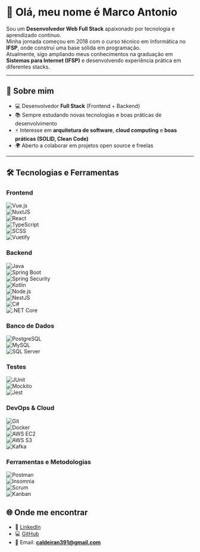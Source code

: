 # 👋 Olá, meu nome é Marco Antonio  

Sou um **Desenvolvedor Web Full Stack** apaixonado por tecnologia e aprendizado contínuo.  
Minha jornada começou em 2018 com o curso técnico em Informática no **IFSP**, onde construí uma base sólida em programação.  
Atualmente, sigo ampliando meus conhecimentos na graduação em **Sistemas para Internet (IFSP)** e desenvolvendo experiência prática em diferentes stacks.  

---

## 🚀 Sobre mim  
- 💻 Desenvolvedor **Full Stack** (Frontend + Backend)  
- 📚 Sempre estudando novas tecnologias e boas práticas de desenvolvimento  
- ⚡ Interesse em **arquitetura de software**, **cloud computing** e **boas práticas (SOLID, Clean Code)**  
- 🌍 Aberto a colaborar em projetos open source e freelas  

---

## 🛠️ Tecnologias e Ferramentas  

### Frontend  
![Vue.js](https://img.shields.io/badge/Vue.js-35495E?style=for-the-badge&logo=vuedotjs&logoColor=4FC08D)  
![NuxtJS](https://img.shields.io/badge/Nuxt.js-00DC82?style=for-the-badge&logo=nuxtdotjs&logoColor=white)  
![React](https://img.shields.io/badge/React-20232A?style=for-the-badge&logo=react&logoColor=61DAFB)  
![TypeScript](https://img.shields.io/badge/TypeScript-007ACC?style=for-the-badge&logo=typescript&logoColor=white)  
![SCSS](https://img.shields.io/badge/SCSS-CC6699?style=for-the-badge&logo=sass&logoColor=white)  
![Vuetify](https://img.shields.io/badge/Vuetify-1867C0?style=for-the-badge&logo=vuetify&logoColor=AEDDFF)  

### Backend  
![Java](https://img.shields.io/badge/Java-ED8B00?style=for-the-badge&logo=java&logoColor=white)  
![Spring Boot](https://img.shields.io/badge/SpringBoot-6DB33F?style=for-the-badge&logo=springboot&logoColor=white)  
![Spring Security](https://img.shields.io/badge/Spring%20Security-6DB33F?style=for-the-badge&logo=springsecurity&logoColor=white)  
![Kotlin](https://img.shields.io/badge/Kotlin-0095D5?style=for-the-badge&logo=kotlin&logoColor=white)  
![Node.js](https://img.shields.io/badge/Node.js-43853D?style=for-the-badge&logo=node.js&logoColor=white)  
![NestJS](https://img.shields.io/badge/NestJS-E0234E?style=for-the-badge&logo=nestjs&logoColor=white)  
![C#](https://img.shields.io/badge/C%23-239120?style=for-the-badge&logo=c-sharp&logoColor=white)  
![.NET Core](https://img.shields.io/badge/.NET-512BD4?style=for-the-badge&logo=dotnet&logoColor=white)  

### Banco de Dados  
![PostgreSQL](https://img.shields.io/badge/PostgreSQL-316192?style=for-the-badge&logo=postgresql&logoColor=white)  
![MySQL](https://img.shields.io/badge/MySQL-005C84?style=for-the-badge&logo=mysql&logoColor=white)  
![SQL Server](https://img.shields.io/badge/SQL%20Server-CC2927?style=for-the-badge&logo=microsoftsqlserver&logoColor=white)  

### Testes  
![JUnit](https://img.shields.io/badge/JUnit-25A162?style=for-the-badge&logo=junit5&logoColor=white)  
![Mockito](https://img.shields.io/badge/Mockito-25A162?style=for-the-badge&logoColor=white)  
![Jest](https://img.shields.io/badge/Jest-C21325?style=for-the-badge&logo=jest&logoColor=white)  

### DevOps & Cloud  
![Git](https://img.shields.io/badge/Git-F05032?style=for-the-badge&logo=git&logoColor=white)  
![Docker](https://img.shields.io/badge/Docker-2496ED?style=for-the-badge&logo=docker&logoColor=white)  
![AWS EC2](https://img.shields.io/badge/AWS%20EC2-FF9900?style=for-the-badge&logo=amazon-aws&logoColor=white)  
![AWS S3](https://img.shields.io/badge/AWS%20S3-569A31?style=for-the-badge&logo=amazon-s3&logoColor=white)  
![Kafka](https://img.shields.io/badge/Kafka-231F20?style=for-the-badge&logo=apache-kafka&logoColor=white)  

### Ferramentas e Metodologias  
![Postman](https://img.shields.io/badge/Postman-FF6C37?style=for-the-badge&logo=postman&logoColor=white)  
![Insomnia](https://img.shields.io/badge/Insomnia-5849BE?style=for-the-badge&logo=insomnia&logoColor=white)  
![Scrum](https://img.shields.io/badge/Scrum-009FDA?style=for-the-badge&logoColor=white)  
![Kanban](https://img.shields.io/badge/Kanban-0052CC?style=for-the-badge&logo=trello&logoColor=white)  

## 🌐 Onde me encontrar  
- 💼 [LinkedIn](https://linkedin.com/in/seuperfil)  
- 💻 [GitHub](https://github.com/seuperfil)  
- 📧 Email: **caldeiran391@gmail.com**  

           
